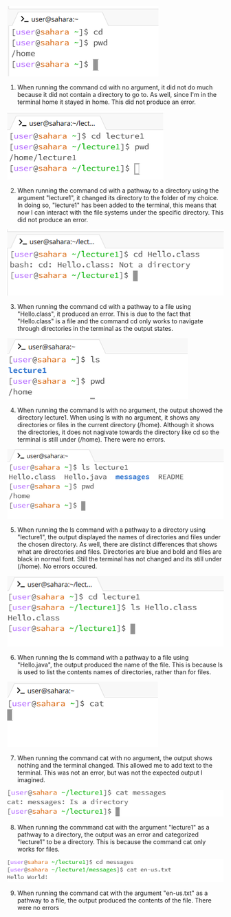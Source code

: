 ![Image](cd_no_argument.png)
1. When running the command cd with no argument, it did not do much because it did not contain a directory to go to. As well, since I'm in the terminal home it stayed in home. This did not produce an error.

![Image](cd_with_directory.png)

2. When running the command cd with a pathway to a directory using the argument "lecture1", it changed its directory to the folder of my choice. In doing so, "lecture1" has been added to the terminal, this means that now I can interact with the file systems under the specific directory. This did not produce an error.

![Image](cd_going_to_file.png)

3. When running the command cd with a pathway to a file using "Hello.class", it produced an error. This is due to the fact that "Hello.class" is a file and the command cd only works to navigate through directories in the terminal as the output states. 

![Image](ls_no_arg.png) 

4. When running the command ls with no argument, the output showed the directory lecture1. When using ls with no argument, it shows any directories or files in the current directory (/home). Although it shows the directories, it does not nagivate towards the directory like cd so the terminal is still under (/home). There were no errors.

![Image](ls_with_directory.png)
 
5. When running the ls command with a pathway to a directory using "lecture1", the output displayed the names of directories and files under the chosen directory. As well, there are distinct differences that shows what are directories and files. Directories are blue and bold and files are black in normal font. Still the terminal has not changed and its still under (/home). No errors occured.

![Image](hello_class_ls.png)

6. When running the ls command with a pathway to a file using "Hello.java", the output produced the name of the file. This is because ls is used to list the contents names of directories, rather than for files.

![Image](cat_no_arg.png) 

7. When running the command cat with no argument, the output shows nothing and the terminal changed. This allowed me to add text to the terminal. This was not an error, but was not the expected output I imagined.

![Image](cat_with_directory.png) 

8. When running the commmand cat with the argument "lecture1" as a pathway to a directory, the output was an error and categorized "lecture1" to be a directory. This is because the command cat only works for files.

![Image](cat_with_file.png)

9. When running the command cat with the argument "en-us.txt" as a pathway to a file, the output produced the contents of the file. There were no errors
